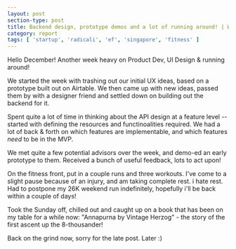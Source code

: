 ```yaml
---
layout: post
section-type: post
title: Backend design, prototype demos and a lot of running around! | Weekly Report 118
category: report
tags: [ 'startup', 'radicali', 'ef', 'singapore', 'fitness' ]
---
```


Hello December! Another week heavy on Product Dev, UI Design & running around!

We started the week with trashing out our initial UX ideas, based on a prototype built out on Airtable. We then came up with new ideas, passed them by with a designer friend and settled down on building out the backend for it.

Spent quite a lot of time in thinking about the API design at a feature level -- started with defining the resources and functinoalities required. We had a lot of back & forth on which features are implementable, and which features *need* to be in the MVP. 

We met quite a few potential advisors over the week, and demo-ed an early prototype to them. Received a bunch of useful feedback, lots to act upon!

On the fitness front, put in a couple runs and three workouts. I've come to a slight pause because of an injury, and am taking complete rest. i hate rest. Had to postpone my 26K weekend run indefinitely, hopefully i'll be back within a couple of days!

Took the Sunday off, chilled out and caught up on a book that has been on my table for a while now: "Annapurna by Vintage Herzog" - the story of the first ascent up the 8-thousander! 

Back on the grind now, sorry for the late post. Later :)